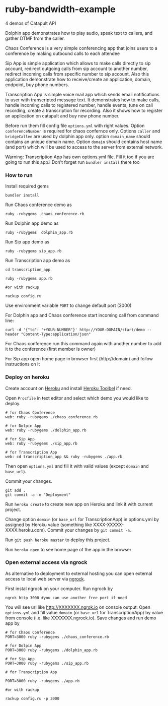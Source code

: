 ruby-bandwidth-example
======================

4 demos of Catapult API

Dolphin app demonstrates how to play audio, speak text to callers, and gather DTMF from the caller.

Chaos Conference is a very simple conferencing app that joins users to a conference by making outbound calls to each attendee

Sip App is simple application which allows to make calls directly to sip account, redirect outgoing calls from sip account to another number, redirect incoming calls from specific number to sip account. Also this application demonstrate how to receive/create an application, domain, endpoint, buy phone numbers.

Transcription App is simple voice mail app which sends email notifications to user with transcripted message text. It demonstrates how to make calls, handle incoming calls to registered number, handle events, tune on call recording, create a transcription for recording. Also it shows how to register an application on catapult and buy new phone number.


Before run them fill config file `options.yml` with right values.
Option `conferenceNumber` is required for chaos confernce only.
Options `caller` and `bridgeCallee` are used by dolphin app only.
option `domain_name` should contains an unique domain name.
Option `domain` should contains host name (and port) which will be used to access to the server from external network.

Warning: Transcription App has own options.yml file. Fill it too if you are going to run this app.i Don't forget run `bundler install` there too

### How to run

Install required gems

```
bundler install
```

Run Chaos conference demo as

```
ruby -rubygems  chaos_conference.rb
```

Run Dolphin app demo as

```
ruby -rubygems  dolphin_app.rb
```

Run Sip app demo as

```
ruby -rubygems sip_app.rb
```

Run Transcription app demo as

```
cd transcription_app

ruby -rubygems app.rb

#or with rackup

rackup config.ru 
```

Use environment variable `PORT` to change default port (3000)

For Dolphin app and Chaos conference start incoming call from command line:

```console
curl -d '{"to": "+YOUR-NUMBER"}' http://YOUR-DOMAIN/start/demo --header "Content-Type:application/json"
```
For Chaos conference run this command again with another number to add  it to the conference (first member is owner)

For Sip app open home page in browser first (http://domain) and follow instructions on it

### Deploy on heroku

Create account on [Heroku](https://www.heroku.com/) and install [Heroku Toolbel](https://devcenter.heroku.com/articles/getting-started-with-ruby#set-up) if need.

Open `Procfile` in text editor and select which demo you would like to deploy.

```
# for Chaos Conference
web: ruby -rubygems ./chaos_conference.rb

# for Dolpin App
web: ruby -rubygems ./dolphin_app.rb

# for Sip App
web: ruby -rubygems ./sip_app.rb

# for Transcription App
web: cd transcription_app && ruby -rubygems ./app.rb
```


Then open `options.yml` and fill it with valid values (except `domain` and `base_url`).

Commit your changes.

```
git add .
git commit -a -m "Deployment"
```

Run `heroku create` to create new app on Heroku and link it with current project.

Change option `domain` (or `base_url` for TranscriptionApp)  in options.yml by assigned by Heroku value (something like XXXX-XXXXX-XXXX.heroku.com). Commit your changes by `git commit -a`. 

Run `git push heroku master` to deploy this project.

Run `heroku open` to see home page of the app in the browser

### Open external access via ngrock

As alternative to deployment to external hosting you can open external access to local web server via [ngrock](https://ngrok.com/).

First instal ngrock on your computer. Run ngrock by


```
ngrok http 3000 #you can use another free port if need 
```

You will see url like http://XXXXXXX.ngrok.io on console output. Open `options.yml` and fill value `domain` (or `base_url` for TranscriptionApp) by value from console (i.e. like XXXXXXX.ngrock.io). Save changes and run demo app by


```
# for Chaos Conference
PORT=3000 ruby -rubygems ./chaos_conference.rb

# for Dolpin App
PORT=3000 ruby -rubygems ./dolphin_app.rb

# for Sip App
PORT=3000 ruby -rubygems ./sip_app.rb

# for Transcription App

PORT=3000 ruby -rubygems ./app.rb

#or with rackup

rackup config.ru -p 3000

```
